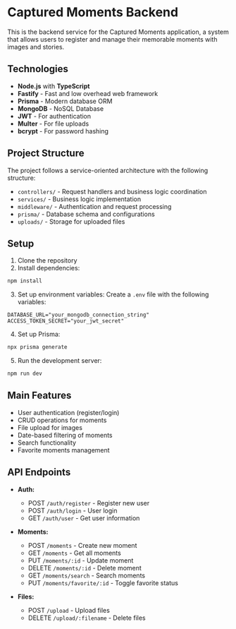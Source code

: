 # Captured Moments Backend

This is the backend service for the Captured Moments application, a system that allows users to register and manage their memorable moments with images and stories.

## Technologies

- **Node.js** with **TypeScript**
- **Fastify** - Fast and low overhead web framework
- **Prisma** - Modern database ORM
- **MongoDB** - NoSQL Database
- **JWT** - For authentication
- **Multer** - For file uploads
- **bcrypt** - For password hashing

## Project Structure

The project follows a service-oriented architecture with the following structure:

- `controllers/` - Request handlers and business logic coordination
- `services/` - Business logic implementation
- `middleware/` - Authentication and request processing
- `prisma/` - Database schema and configurations
- `uploads/` - Storage for uploaded files

## Setup

1. Clone the repository
2. Install dependencies:
```bash
npm install
```

3. Set up environment variables:
Create a `.env` file with the following variables:
```properties
DATABASE_URL="your_mongodb_connection_string"
ACCESS_TOKEN_SECRET="your_jwt_secret"
```

4. Set up Prisma:
```bash
npx prisma generate
```

5. Run the development server:
```bash
npm run dev
```

## Main Features

- User authentication (register/login)
- CRUD operations for moments
- File upload for images
- Date-based filtering of moments
- Search functionality
- Favorite moments management

## API Endpoints

- **Auth:**
  - POST `/auth/register` - Register new user
  - POST `/auth/login` - User login
  - GET `/auth/user` - Get user information

- **Moments:**
  - POST `/moments` - Create new moment
  - GET `/moments` - Get all moments
  - PUT `/moments/:id` - Update moment
  - DELETE `/moments/:id` - Delete moment
  - GET `/moments/search` - Search moments
  - PUT `/moments/favorite/:id` - Toggle favorite status

- **Files:**
  - POST `/upload` - Upload files
  - DELETE `/upload/:filename` - Delete files
